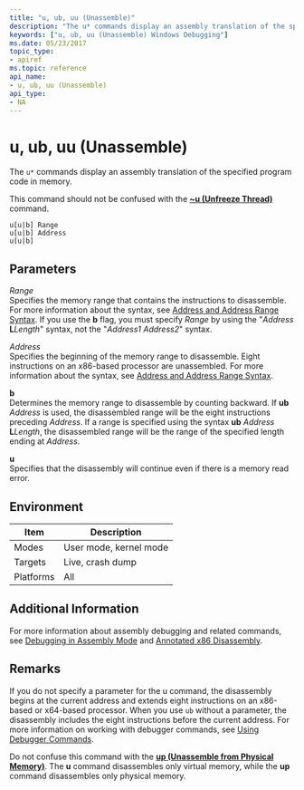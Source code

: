 ```yaml
---
title: "u, ub, uu (Unassemble)"
description: "The u* commands display an assembly translation of the specified program code in memory. This command should not be confused with the ~u (Unfreeze Thread) command."
keywords: ["u, ub, uu (Unassemble) Windows Debugging"]
ms.date: 05/23/2017
topic_type:
- apiref
ms.topic: reference
api_name:
- u, ub, uu (Unassemble)
api_type:
- NA
---
```


# u, ub, uu (Unassemble)


The `u*` commands display an assembly translation of the specified program code in memory.

This command should not be confused with the [**~u (Unfreeze Thread)**](-u--unfreeze-thread-.md) command.

```dbgcmd
u[u|b] Range 
u[u|b] Address
u[u|b] 
```

## <span id="ddk_cmd_unassemble_dbg"></span><span id="DDK_CMD_UNASSEMBLE_DBG"></span>Parameters


<span id="_______Range______"></span><span id="_______range______"></span><span id="_______RANGE______"></span> *Range*   
Specifies the memory range that contains the instructions to disassemble. For more information about the syntax, see [Address and Address Range Syntax](address-and-address-range-syntax.md). If you use the **b** flag, you must specify *Range* by using the "*Address* **L**_Length_" syntax, not the "*Address1 Address2*" syntax.

<span id="_______Address______"></span><span id="_______address______"></span><span id="_______ADDRESS______"></span> *Address*   
Specifies the beginning of the memory range to disassemble. Eight instructions on an x86-based processor are unassembled. For more information about the syntax, see [Address and Address Range Syntax](address-and-address-range-syntax.md).

<span id="_______b______"></span><span id="_______B______"></span> **b**   
Determines the memory range to disassemble by counting backward. If **ub** *Address* is used, the disassembled range will be the eight instructions preceding *Address*. If a range is specified using the syntax **ub** *Address* **L**_Length_, the disassembled range will be the range of the specified length ending at *Address*.

<span id="_______u______"></span><span id="_______U______"></span> **u**   
Specifies that the disassembly will continue even if there is a memory read error.

## Environment

|  Item  | Description          |
|--------|----------------------|
|Modes   |User mode, kernel mode|
|Targets |Live, crash dump      |
|Platforms|All                  |

 

## Additional Information

For more information about assembly debugging and related commands, see [Debugging in Assembly Mode](../debugger/debugging-in-assembly-mode.md) and [Annotated x86 Disassembly](../debugger/annotated-x86-disassembly.md).

## Remarks

If you do not specify a parameter for the u command, the disassembly begins at the current address and extends eight instructions on an x86-based or x64-based processor. When you use `ub` without a parameter, the disassembly includes the eight instructions before the current address. For more information on working with debugger commands, see [Using Debugger Commands](using-debugger-commands.md).

Do not confuse this command with the [**up (Unassemble from Physical Memory)**](up--unassemble-from-physical-memory-.md). The **u** command disassembles only virtual memory, while the **up** command disassembles only physical memory.

